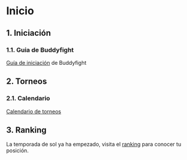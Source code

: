 # Inicio

## 1. Iniciación

### 1.1. Guia de Buddyfight
[Guía de iniciación](https://drive.google.com/file/d/1S02xmjpzA0UnjnlaLpdBMuEEPvCmP9EV/view?usp=sharing) de Buddyfight

## 2. Torneos

### 2.1. Calendario
[Calendario de torneos](https://calendar.google.com/calendar/embed?src=p1rffmj13kqqiaoesf5c6s52g0%40group.calendar.google.com&ctz=Europe%2FMadrid)

## 3. Ranking

La temporada de sol ya ha empezado, visita el [ranking](http://buddyfightmlg.opentheflag.com/ranking) para conocer tu posición.
